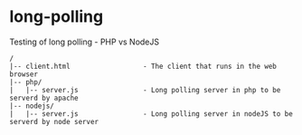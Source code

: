 long-polling
============

Testing of long polling - PHP vs NodeJS

    /
    |-- client.html                  - The client that runs in the web browser
    |-- php/                          
    |   |-- server.js                - Long polling server in php to be serverd by apache
    |-- nodejs/
    |   |-- server.js                - Long polling server in nodeJS to be serverd by node server


